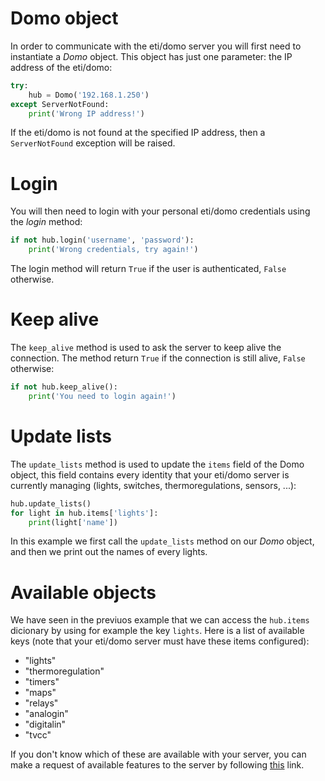 # Domo object
In order to communicate with the eti/domo server you will first need to instantiate a *Domo* object.
This object has just one parameter: the IP address of the eti/domo:
```python
try:
    hub = Domo('192.168.1.250')
except ServerNotFound:
    print('Wrong IP address!')
```
If the eti/domo is not found at the specified IP address, then a `ServerNotFound` exception will be raised.
# Login
You will then need to login with your personal eti/domo credentials using the *login* method:
```python
if not hub.login('username', 'password'):
    print('Wrong credentials, try again!')
```
The login method will return `True` if the user is authenticated, `False` otherwise.
# Keep alive
The `keep_alive` method is used to ask the server to keep alive the connection. The method return `True` if the connection is still alive, `False` otherwise:
```python
if not hub.keep_alive():
    print('You need to login again!')
```
# Update lists
The `update_lists` method is used to update the `items` field of the Domo object, this field contains every identity that your eti/domo server is currently managing (lights, switches, thermoregulations, sensors, ...):
```python
hub.update_lists()
for light in hub.items['lights']:
    print(light['name'])
```
In this example we first call the `update_lists` method on our *Domo* object, and then we print out the names of every lights.
# Available objects
We have seen in the previuos example that we can access the `hub.items` dicionary by using for example the key `lights`. Here is a list of available keys (note that your eti/domo server must have these items configured):
* "lights"
* "thermoregulation"
* "timers"
* "maps"
* "relays"
* "analogin"
* "digitalin"
* "tvcc"

If you don't know which of these are available with your server, you can make a request of available features to the server by following [this](/docs/LISTREQUEST.md) link.